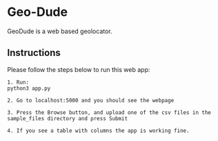 # Geo-Dude
GeoDude is a web based geolocator.

<h2>Instructions</h2>
<div>Please follow the steps below to run this web app:

    1. Run:
    python3 app.py
    
    2. Go to localhost:5000 and you should see the webpage
    
    3. Press the Browse button, and upload one of the csv files in the sample_files directory and press Submit
    
    4. If you see a table with columns the app is working fine.
</div>
